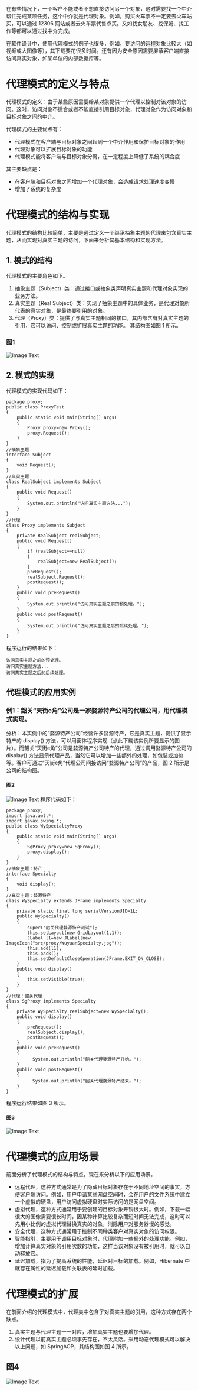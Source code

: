 在有些情况下，一个客户不能或者不想直接访问另一个对象，这时需要找一个中介帮忙完成某项任务，这个中介就是代理对象。例如，购买火车票不一定要去火车站买，可以通过 12306 网站或者去火车票代售点买。又如找女朋友、找保姆、找工作等都可以通过找中介完成。

在软件设计中，使用代理模式的例子也很多，例如，要访问的远程对象比较大（如视频或大图像等），其下载要花很多时间。还有因为安全原因需要屏蔽客户端直接访问真实对象，如某单位的内部数据库等。 
# 代理模式的定义与特点
代理模式的定义：由于某些原因需要给某对象提供一个代理以控制对该对象的访问。这时，访问对象不适合或者不能直接引用目标对象，代理对象作为访问对象和目标对象之间的中介。

代理模式的主要优点有： 
+ 代理模式在客户端与目标对象之间起到一个中介作用和保护目标对象的作用
+ 代理对象可以扩展目标对象的功能
+ 代理模式能将客户端与目标对象分离，在一定程度上降低了系统的耦合度

其主要缺点是：
+ 在客户端和目标对象之间增加一个代理对象，会造成请求处理速度变慢
+ 增加了系统的复杂度
# 代理模式的结构与实现
代理模式的结构比较简单，主要是通过定义一个继承抽象主题的代理来包含真实主题，从而实现对真实主题的访问，下面来分析其基本结构和实现方法。
## 1. 模式的结构
代理模式的主要角色如下。
1. 抽象主题（Subject）类：通过接口或抽象类声明真实主题和代理对象实现的业务方法。
2. 真实主题（Real Subject）类：实现了抽象主题中的具体业务，是代理对象所代表的真实对象，是最终要引用的对象。
3. 代理（Proxy）类：提供了与真实主题相同的接口，其内部含有对真实主题的引用，它可以访问、控制或扩展真实主题的功能。
其结构图如图 1 所示。
### 图1
![Image Text](http://c.biancheng.net/uploads/allimg/181115/3-1Q115093011523.gif)
## 2. 模式的实现
代理模式的实现代码如下： 
```
package proxy;
public class ProxyTest
{
    public static void main(String[] args)
    {
        Proxy proxy=new Proxy();
        proxy.Request();
    }
}
//抽象主题
interface Subject
{
    void Request();
}
//真实主题
class RealSubject implements Subject
{
    public void Request()
    {
        System.out.println("访问真实主题方法...");
    }
}
//代理
class Proxy implements Subject
{
    private RealSubject realSubject;
    public void Request()
    {
        if (realSubject==null)
        {
            realSubject=new RealSubject();
        }
        preRequest();
        realSubject.Request();
        postRequest();
    }
    public void preRequest()
    {
        System.out.println("访问真实主题之前的预处理。");
    }
    public void postRequest()
    {
        System.out.println("访问真实主题之后的后续处理。");
    }
}
```
程序运行的结果如下：
```
访问真实主题之前的预处理。
访问真实主题方法...
访问真实主题之后的后续处理。
```
## 代理模式的应用实例
### 例1：韶关“天街e角”公司是一家婺源特产公司的代理公司，用代理模式实现。
分析：本实例中的“婺源特产公司”经营许多婺源特产，它是真实主题，提供了显示特产的 display() 方法，可以用窗体程序实现（点此下载该实例所要显示的图片）。而韶关“天街e角”公司是婺源特产公司特产的代理，通过调用婺源特产公司的 display() 方法显示代理产品，当然它可以增加一些额外的处理，如包裝或加价等。客户可通过“天街e角”代理公司间接访问“婺源特产公司”的产品，图 2 所示是公司的结构图。
#### 图2
![Image Text](http://c.biancheng.net/uploads/allimg/181115/3-1Q115093110520.gif)
程序代码如下： 
```
package proxy;
import java.awt.*;
import javax.swing.*;
public class WySpecialtyProxy
{
    public static void main(String[] args)
    {
        SgProxy proxy=new SgProxy();
        proxy.display();
    }
}
//抽象主题：特产
interface Specialty
{
    void display();
}
//真实主题：婺源特产
class WySpecialty extends JFrame implements Specialty
{
    private static final long serialVersionUID=1L;
    public WySpecialty()
    {
        super("韶关代理婺源特产测试");
        this.setLayout(new GridLayout(1,1));
        JLabel l1=new JLabel(new ImageIcon("src/proxy/WuyuanSpecialty.jpg"));
        this.add(l1);   
        this.pack();       
        this.setDefaultCloseOperation(JFrame.EXIT_ON_CLOSE);      
    }
    public void display()
    {
        this.setVisible(true);
    }
}
//代理：韶关代理
class SgProxy implements Specialty
{
    private WySpecialty realSubject=new WySpecialty();
    public void display()
    {
        preRequest();
        realSubject.display();
        postRequest();
    }
    public void preRequest()
    {
          System.out.println("韶关代理婺源特产开始。");
    }
    public void postRequest()
    {
          System.out.println("韶关代理婺源特产结束。");
    }
}
```
程序运行结果如图 3 所示。
#### 图3
![Image Text](http://c.biancheng.net/uploads/allimg/181115/3-1Q1150932145Y.jpg)
# 代理模式的应用场景
前面分析了代理模式的结构与特点，现在来分析以下的应用场景。

+ 远程代理，这种方式通常是为了隐藏目标对象存在于不同地址空间的事实，方便客户端访问。例如，用户申请某些网盘空间时，会在用户的文件系统中建立一个虚拟的硬盘，用户访问虚拟硬盘时实际访问的是网盘空间。
+ 虚拟代理，这种方式通常用于要创建的目标对象开销很大时。例如，下载一幅很大的图像需要很长时间，因某种计算比较复杂而短时间无法完成，这时可以先用小比例的虚拟代理替换真实的对象，消除用户对服务器慢的感觉。
+ 安全代理，这种方式通常用于控制不同种类客户对真实对象的访问权限。
+ 智能指引，主要用于调用目标对象时，代理附加一些额外的处理功能。例如，增加计算真实对象的引用次数的功能，这样当该对象没有被引用时，就可以自动释放它。
+ 延迟加载，指为了提高系统的性能，延迟对目标的加载。例如，Hibernate 中就存在属性的延迟加载和关联表的延时加载。
# 代理模式的扩展
在前面介绍的代理模式中，代理类中包含了对真实主题的引用，这种方式存在两个缺点。

1. 真实主题与代理主题一一对应，增加真实主题也要增加代理。
2. 设计代理以前真实主题必须事先存在，不太灵活。采用动态代理模式可以解决以上问题，如 SpringAOP，其结构图如图 4 所示。
## 图4
![Image Text](http://c.biancheng.net/uploads/allimg/181115/3-1Q115093255227.gif)


